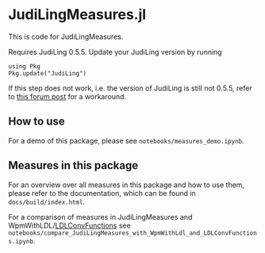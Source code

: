 # JudiLingMeasures.jl


This is code for JudiLingMeasures.

Requires JudiLing 0.5.5. Update your JudiLing version by running

```
using Pkg
Pkg.update("JudiLing")
```

If this step does not work, i.e. the version of JudiLing is still not 0.5.5, refer to [this forum post](https://discourse.julialang.org/t/general-registry-delays-and-a-workaround/67537) for a workaround.

## How to use

For a demo of this package, please see `notebooks/measures_demo.ipynb`.

## Measures in this package

For an overview over all measures in this package and how to use them, please refer to the documentation, which can be found in `docs/build/index.html`.

For a comparison of measures in JudiLingMeasures and WpmWithLDL/[LDLConvFunctions](https://github.com/dosc91/LDLConvFunctions) see `notebooks/compare_JudiLingMeasures_with_WpmWithLdl_and_LDLConvFunctions.ipynb`.
